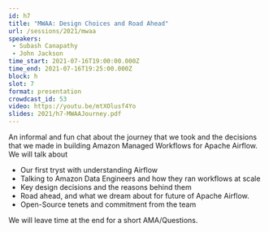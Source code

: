 ```yaml
---
id: h7
title: "MWAA: Design Choices and Road Ahead"
url: /sessions/2021/mwaa
speakers:
 - Subash Canapathy
 - John Jackson
time_start: 2021-07-16T19:00:00.000Z
time_end: 2021-07-16T19:25:00.000Z
block: h
slot: 7
format: presentation
crowdcast_id: 53
video: https://youtu.be/mtXOlusf4Yo
slides: 2021/h7-MWAAJourney.pdf
---
```


An informal and fun chat about the journey that we took and the decisions that we made in building Amazon Managed Workflows for Apache Airflow.
We will talk about
- Our first tryst with understanding Airflow
- Talking to Amazon Data Engineers and how they ran workflows at scale
- Key design decisions and the reasons behind them
- Road ahead, and what we dream about for future of Apache Airflow.
- Open-Source tenets and commitment from the team

We will leave time at the end for a short AMA/Questions.
